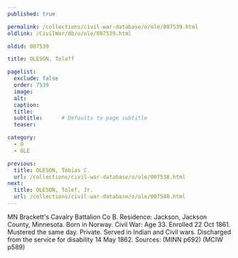```yaml
---
published: true

permalink: /collections/civil-war-database/o/ole/007539.html
oldlink: /CivilWar/db/o/ole/007539.html

oldid: 007539

title: OLESON, Tolaff

pagelist:
  exclude: false
  order: 7539
  image: 
  alt:
  caption:
  title:
  subtitle:      # Defaults to page subtitle
  teaser:

category: 
  - O 
  - OLE

previous:
  title: OLESON, Tobias C.
  url: /collections/civil-war-database/o/ole/007538.html  
next:
  title: OLESON, Tolef, Jr.
  url: /collections/civil-war-database/o/ole/007540.html   
---
```

MN Brackett&#39;s Cavalry Battalion Co B. Residence: Jackson, Jackson County, Minnesota. Born in Norway. Civil War: Age 33. Enrolled 22 Oct 1861. Mustered the same day. Private. Served in Indian and Civil wars. Discharged from the service for disability 14 May 1862. Sources: (MINN p692) (MCIW p589)